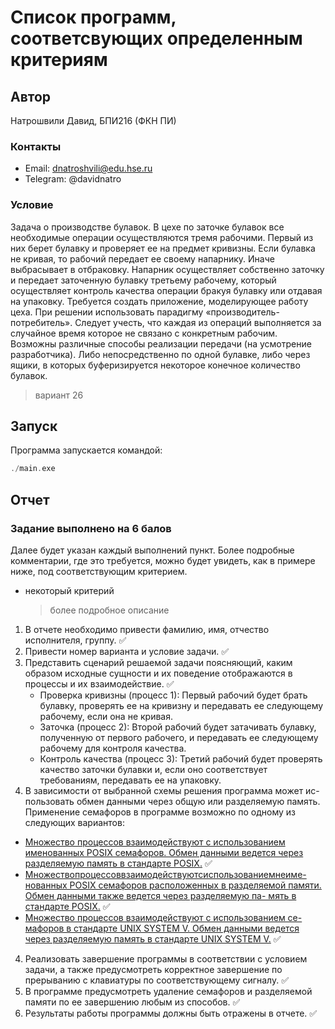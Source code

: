# Список программ, соответсвующих определенным критериям

## Автор
Натрошвили Давид, БПИ216 (ФКН ПИ)

### Контакты
* Email: dnatroshvili@edu.hse.ru
* Telegram: @davidnatro

### Условие
Задача о производстве булавок. 
В цехе по заточке булавок все необходимые операции осуществляются тремя рабочими. Первый из них берет булавку и проверяет ее на предмет кривизны. Если булавка не кривая, то рабочий передает ее своему напарнику. Иначе выбрасывает в отбраковку. Напарник осуществляет собственно заточку и передает заточенную булавку третьему рабочему, который осуществляет контроль качества операции бракуя булавку или отдавая на упаковку. Требуется создать приложение, моделирующее работу цеха. При решении использовать парадигму «производитель-потребитель». Следует учесть, что каждая из операций выполняется за случайное время которое не связано с конкретным рабочим. Возможны различные способы реализации передачи (на усмотрение разработчика). Либо непосредственно по одной булавке, либо через ящики, в которых буферизируется некоторое конечное количество булавок.
> вариант 26

## Запуск
Программа запускается командой:
``` c
./main.exe
```

## Отчет
### Задание выполнено на 6 балов
Далее будет указан каждый выполнений пункт. Более подробные комментарии, где это требуется, можно будет увидеть, как в примере ниже, под соответствующим критерием.
* некоторый критерий
    > более подробное описание


1. В отчете необходимо привести фамилию, имя, отчество исполнителя, группу. :white_check_mark:
2. Привести номер варианта и условие задачи. :white_check_mark:
3. Представить сценарий решаемой задачи поясняющий, каким образом исходные сущности и их поведение отображаются в процессы и их взаимодействие. :white_check_mark:
    - Проверка кривизны (процесс 1): Первый рабочий будет брать булавку, проверять ее на кривизну и     передавать ее следующему рабочему, если она не кривая.
    - Заточка (процесс 2): Второй рабочий будет затачивать булавку, полученную от первого рабочего, и передавать ее следующему рабочему для контроля качества.
    - Контроль качества (процесс 3): Третий рабочий будет проверять качество заточки булавки и, если оно соответствует требованиям, передавать ее на упаковку.
4.  В зависимости от выбранной схемы решения программа может ис- пользовать обмен данными через общую или разделяемую память. Применение семафоров в программе возможно по одному из следующих вариантов:
   - [Множество процессов взаимодействуют с использованием именованных POSIX семафоров. Обмен данными ведется через разделяемую память в стандарте POSIX.](/4/app/) :white_check_mark:
   - [Множествопроцессоввзаимодействуютсиспользованиемнеиме- нованных POSIX семафоров расположенных в разделяемой памяти. Обмен данными также ведется через разделяемую па- мять в стандарте POSIX.](/5/app/) :white_check_mark:
   - [Множество процессов взаимодействуют с использованием се- мафоров в стандарте UNIX SYSTEM V. Обмен данными ведется через разделяемую память в стандарте UNIX SYSTEM V.](/6/app/) :white_check_mark:
4. Реализовать завершение программы в соответствии с условием задачи, а также предусмотреть корректное завершение по прерыванию с клавиатуры по соответствующему сигналу. :white_check_mark:
5. В программе предусмотреть удаление семафоров и разделяемой памяти по ее завершению любым из способов. :white_check_mark:
6. Результаты работы программы должны быть отражены в отчете. :white_check_mark:
